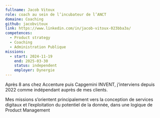 ```yaml
---
fullname: Jacob Vitoux
role: coach au sein de l’incubateur de l’ANCT
domaine: Coaching
github: jacobvitoux
link: https://www.linkedin.com/in/jacob-vitoux-023bba3a/
competences:
  - Product strategy
  - Coaching
  - Administration Publique
missions:
  - start: 2024-11-19
    end: 2025-03-30
    status: independent
    employer: Dynergie
---
```

Après 8 ans chez Accenture puis Capgemini INVENT, j’interviens depuis 2022 comme indépendant auprès de mes clients. 
 
Mes missions s’orientent principalement vers la conception de services digitaux et l’exploitation du potentiel de la donnée, dans une logique de Product Management